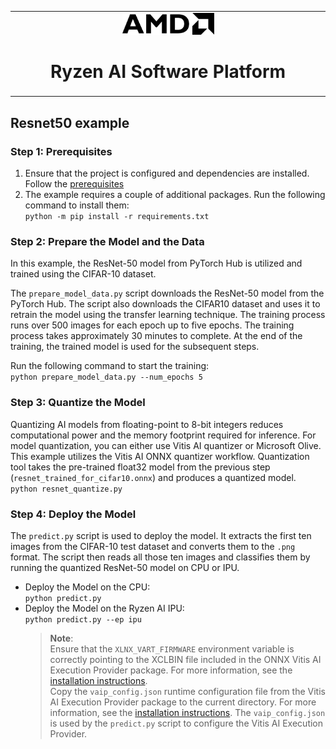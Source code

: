 <table width="100%">
  <tr width="100%">
    <td align="center"><img src="https://raw.githubusercontent.com/Xilinx/Image-Collateral/main/xilinx-logo.png" width="30%"/><h1>Ryzen AI Software Platform </h1>
    </td>
 </table>

## Resnet50 example

### Step 1: Prerequisites
1. Ensure that the project is configured and dependencies are installed. Follow the [prerequisites](../../README.md#prerequisites)
2. The example requires a couple of additional packages. Run the following command to install them: <br>
```python -m pip install -r requirements.txt```

### Step 2: Prepare the Model and the Data
In this example, the ResNet-50 model from PyTorch Hub is utilized and trained using the CIFAR-10 dataset.

The `prepare_model_data.py` script downloads the ResNet-50 model from the PyTorch Hub. 
The script also downloads the CIFAR10 dataset and uses it to retrain the model using the transfer learning technique. 
The training process runs over 500 images for each epoch up to five epochs. 
The training process takes approximately 30 minutes to complete. At the end of the training, 
the trained model is used for the subsequent steps.

Run the following command to start the training: <br>
```python prepare_model_data.py --num_epochs 5```
### Step 3: Quantize the Model

Quantizing AI models from floating-point to 8-bit integers reduces computational power and the memory footprint required for inference. 
For model quantization, you can either use Vitis AI quantizer or Microsoft Olive. 
This example utilizes the Vitis AI ONNX quantizer workflow. 
Quantization tool takes the pre-trained float32 model from the previous step (`resnet_trained_for_cifar10.onnx`) and produces a quantized model. <br>
```python resnet_quantize.py```

### Step 4: Deploy the Model
The `predict.py` script is used to deploy the model. It extracts the first ten images from the CIFAR-10 test dataset and converts them to the `.png` format. 
The script then reads all those ten images and classifies them by running the quantized ResNet-50 model on CPU or IPU.

- Deploy the Model on the CPU: <br>
```python predict.py```
- Deploy the Model on the Ryzen AI IPU: <br>
```python predict.py --ep ipu```
    > **Note**: <br>
    Ensure that the `XLNX_VART_FIRMWARE` environment variable is correctly pointing to the XCLBIN file included in the ONNX Vitis AI Execution Provider package. For more information, see the [installation instructions](https://ryzenai.docs.amd.com/en/latest/inst.html#runtime-ipu-binary-selection). <br> 
    Copy the `vaip_config.json` runtime configuration file from the Vitis AI Execution Provider package to the current directory. 
      For more information, see the [installation instructions](https://ryzenai.docs.amd.com/en/latest/inst.html#install-vitis-ai-execution-provider). The `vaip_config.json` is used by the `predict.py` script to configure the Vitis AI Execution Provider.